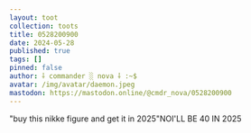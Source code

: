 ```yaml
---
layout: toot
collection: toots
title: 0528200900
date: 2024-05-28
published: true
tags: []
pinned: false
author: ⸸ commander ░ nova ⸸ :~$
avatar: /img/avatar/daemon.jpeg
mastodon: https://mastodon.online/@cmdr_nova/0528200900
---
```


"buy this nikke figure and get it in 2025"NOI'LL BE 40 IN 2025
